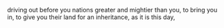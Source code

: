 driving out before you nations greater and mightier than you, to bring you in, to give you their land for an inheritance, as it is this day,
